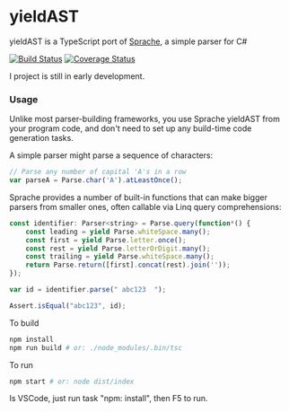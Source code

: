 
# yieldAST

yieldAST is a TypeScript port of [Sprache](https://github.com/sprache/Sprache), a simple parser for C#

[![Build Status](https://travis-ci.org/luggage66/yieldAST.svg?branch=master)](https://travis-ci.org/luggage66/yieldAST/branches) [![Coverage Status](https://coveralls.io/repos/github/luggage66/yieldAST/badge.svg?branch=master)](https://coveralls.io/github/luggage66/yieldAST?branch=master) 

I project is still in early development.

### Usage

Unlike most parser-building frameworks, you use Sprache yieldAST from your program code, and don't need to set up any build-time code generation tasks.

A simple parser might parse a sequence of characters:

```js
// Parse any number of capital 'A's in a row
var parseA = Parse.char('A').atLeastOnce();
```

Sprache provides a number of built-in functions that can make bigger parsers from smaller ones, often callable via Linq query comprehensions:

```js
const identifier: Parser<string> = Parse.query(function*() {
    const leading = yield Parse.whiteSpace.many();
    const first = yield Parse.letter.once();
    const rest = yield Parse.letterOrDigit.many();
    const trailing = yield Parse.whiteSpace.many();
    return Parse.return([first].concat(rest).join(''));
});

var id = identifier.parse(" abc123  ");

Assert.isEqual("abc123", id);
```

To build

```sh
npm install
npm run build # or: ./node_modules/.bin/tsc
```

To run

```sh
npm start # or: node dist/index
```

Is VSCode, just run task "npm: install", then F5 to run.
